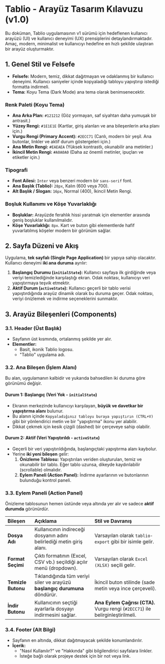 # Tablio - Arayüz Tasarım Kılavuzu (v1.0)

Bu doküman, Tablio uygulamasının v1 sürümü için hedeflenen kullanıcı arayüzü (UI) ve kullanıcı deneyimi (UX) prensiplerini detaylandırmaktadır. Amaç, modern, minimalist ve kullanıcıyı hedefine en hızlı şekilde ulaştıran bir arayüz oluşturmaktır.

## 1. Genel Stil ve Felsefe

- **Felsefe:** Modern, temiz, dikkat dağıtmayan ve odaklanmış bir kullanıcı deneyimi. Kullanıcı saniyeler içinde kopyaladığı tabloyu yapıştırıp istediği formatta indirmeli.
- **Tema:** Koyu Tema (Dark Mode) ana tema olarak benimsenecektir.

### Renk Paleti (Koyu Tema)

- **Ana Arka Plan:** `#121212` (Göz yormayan, saf siyahtan daha yumuşak bir antrasit.)
- **Yüzey Rengi:** `#1E1E1E` (Kartlar, giriş alanları ve ana bileşenlerin arka planı için.)
- **Vurgu Rengi (Primary Accent):** `#2ECC71` (Canlı, modern bir yeşil. Ana butonlar, linkler ve aktif durum göstergeleri için.)
- **Ana Metin Rengi:** `#EAEAEA` (Yüksek kontrastlı, okunabilir ana metinler.)
- **İkincil Metin Rengi:** `#A0A0A0` (Daha az önemli metinler, ipuçları ve etiketler için.)

### Tipografi

- **Font Ailesi:** `Inter` veya benzeri modern bir `sans-serif` font.
- **Ana Başlık (Tablio):** `28px`, Kalın (600 veya 700).
- **Alt Başlık / Slogan:** `16px`, Normal (400), İkincil Metin Rengi.

### Boşluk Kullanımı ve Köşe Yuvarlaklığı

- **Boşluklar:** Arayüzde ferahlık hissi yaratmak için elementler arasında geniş boşluklar kullanılmalıdır.
- **Köşe Yuvarlaklığı:** `8px`. Kart ve buton gibi elementlerde hafif yuvarlatılmış köşeler modern bir görünüm sağlar.

## 2. Sayfa Düzeni ve Akış

Uygulama, **tek sayfalı (Single Page Application)** bir yapıya sahip olacaktır. Kullanıcı deneyimi **iki ana duruma** ayrılır:

1.  **Başlangıç Durumu (`initialState`):** Kullanıcı sayfaya ilk girdiğinde veya veriyi temizlediğinde karşılaştığı ekran. Odak noktası, kullanıcıyı veri yapıştırmaya teşvik etmektir.
2.  **Aktif Durum (`activeState`):** Kullanıcı geçerli bir tablo verisi yapıştırdığında arayüz dinamik olarak bu duruma geçer. Odak noktası, veriyi önizlemek ve indirme seçeneklerini sunmaktır.

## 3. Arayüz Bileşenleri (Components)

### 3.1. Header (Üst Başlık)

- Sayfanın üst kısmında, ortalanmış şekilde yer alır.
- **Elementler:**
  - Basit, ikonik Tablio logosu.
  - "Tablio" uygulama adı.

### 3.2. Ana Bileşen (İşlem Alanı)

Bu alan, uygulamanın kalbidir ve yukarıda bahsedilen iki duruma göre görünümü değişir.

#### Durum 1: Başlangıç (Veri Yok - `initialState`)

- Ekranın merkezinde kullanıcıyı karşılayan, **büyük ve davetkar bir yapıştırma alanı** bulunur.
- Bu alanın içinde `Kopyaladığınız tabloyu buraya yapıştırın (CTRL+V)` gibi bir yönlendirici metin ve bir "yapıştırma" ikonu yer alabilir.
- Dikkat çekmek için kesik çizgili (dashed) bir çerçeveye sahip olabilir.

#### Durum 2: Aktif (Veri Yapıştırıldı - `activeState`)

- Geçerli bir veri yapıştırıldığında, başlangıçtaki yapıştırma alanı kaybolur.
- Yerine **iki yeni bileşen** gelir:
  1.  **Önizleme Tablosu:** Yapıştırılan veriden oluşturulan, temiz ve okunabilir bir tablo. Eğer tablo uzunsa, dikeyde kaydırılabilir (scrollable) olmalıdır.
  2.  **Eylem Paneli (Action Panel):** İndirme ayarlarının ve butonlarının bulunduğu kontrol paneli.

### 3.3. Eylem Paneli (Action Panel)

Önizleme tablosunun hemen üstünde veya altında yer alır ve sadece **aktif durumda** görünürdür.

| Bileşen            | Açıklama                                                                   | Stil ve Davranış                                                               |
| :----------------- | :------------------------------------------------------------------------- | :----------------------------------------------------------------------------- |
| **Dosya Adı**      | Kullanıcının indireceği dosyanın adını belirlediği metin giriş alanı.      | Varsayılan olarak `tablio-export` gibi bir isimle gelir.                       |
| **Format Seçimi**  | Çıktı formatının (Excel, CSV vb.) seçildiği açılır menü (dropdown).        | Varsayılan olarak `Excel (XLSX)` seçili gelir.                                 |
| **Temizle Butonu** | Tıklandığında tüm veriyi siler ve arayüzü **başlangıç durumuna** döndürür. | İkincil buton stilinde (sade metin veya ince çerçeveli).                       |
| **İndir Butonu**   | Kullanıcının seçtiği ayarlarla dosyayı indirmesini sağlar.                 | **Ana Eylem Çağrısı (CTA).** Vurgu rengi (`#2ECC71`) ile belirginleştirilmeli. |

### 3.4. Footer (Alt Bilgi)

- Sayfanın en altında, dikkat dağıtmayacak şekilde konumlandırılır.
- **İçerik:**
  - "Nasıl Kullanılır?" ve "Hakkında" gibi bilgilendirici sayfalara linkler.
  - İsteğe bağlı olarak projeye destek için bir not veya link.
